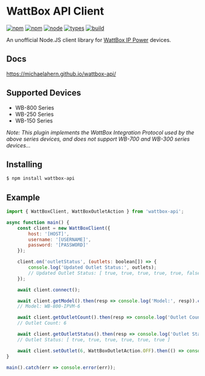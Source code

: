 # WattBox API Client

[![npm](https://badgen.net/npm/v/wattbox-api)](https://www.npmjs.com/package/wattbox-api)
[![npm](https://badgen.net/npm/dt/wattbox-api)](https://www.npmjs.com/package/wattbox-api)
[![node](https://badgen.net/npm/node/wattbox-api)](https://www.npmjs.com/package/wattbox-api)
[![types](https://badgen.net/npm/types/wattbox-api)](https://www.npmjs.com/package/wattbox-api)
[![build](https://github.com/michaelahern/wattbox-api/actions/workflows/build.yml/badge.svg)](https://github.com/michaelahern/wattbox-api/actions/workflows/build.yml)

An unofficial Node.JS client library for [WattBox IP Power](https://www.snapav.com/shop/en/snapav/wattbox-ip-power) devices.

## Docs

https://michaelahern.github.io/wattbox-api/

## Supported Devices

- WB-800 Series
- WB-250 Series
- WB-150 Series

_Note: This plugin implements the WattBox Integration Protocol used by the above series devices, and does not support WB-700 and WB-300 series devices..._

## Installing

```bash
$ npm install wattbox-api
```

## Example

```javascript
import { WattBoxClient, WattBoxOutletAction } from 'wattbox-api';

async function main() {
    const client = new WattBoxClient({
        host: '[HOST]',
        username: '[USERNAME]',
        password: '[PASSWORD]'
    });

    client.on('outletStatus', (outlets: boolean[]) => {
        console.log('Updated Outlet Status:', outlets);
        // Updated Outlet Status: [ true, true, true, true, true, false ]
    });

    await client.connect();

    await client.getModel().then(resp => console.log('Model:', resp)).catch(err => console.error(err));
    // Model: WB-800-IPVM-6

    await client.getOutletCount().then(resp => console.log('Outlet Count:', resp)).catch(err => console.error(err));
    // Outlet Count: 6

    await client.getOutletStatus().then(resp => console.log('Outlet Status:', resp)).catch(err => console.error(err));
    // Outlet Status: [ true, true, true, true, true, true ]

    await client.setOutlet(6, WattBoxOutletAction.OFF).then(() => console.log('Set Outlet 6: OFF')).catch(err => console.error(err));
}

main().catch(err => console.error(err));
```
